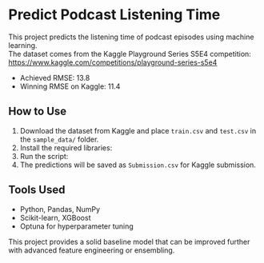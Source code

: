 
# Predict Podcast Listening Time

This project predicts the listening time of podcast episodes using machine learning.  
The dataset comes from the Kaggle Playground Series S5E4 competition:  
https://www.kaggle.com/competitions/playground-series-s5e4

- Achieved RMSE: 13.8  
- Winning RMSE on Kaggle: 11.4  

## How to Use
1. Download the dataset from Kaggle and place `train.csv` and `test.csv` in the `sample_data/` folder.  
2. Install the required libraries:  
3. Run the script:  
4. The predictions will be saved as `Submission.csv` for Kaggle submission.

## Tools Used
- Python, Pandas, NumPy  
- Scikit-learn, XGBoost  
- Optuna for hyperparameter tuning  

This project provides a solid baseline model that can be improved further with advanced feature engineering or ensembling.
